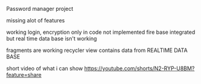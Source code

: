 Password manager project

missing alot of features


working login, encryption only in code not implemented
fire base integrated but real time data base isn't working

fragments are working recycler view contains data from REALTIME DATA BASE

short video of what i can show https://youtube.com/shorts/N2-RYP-U8BM?feature=share
